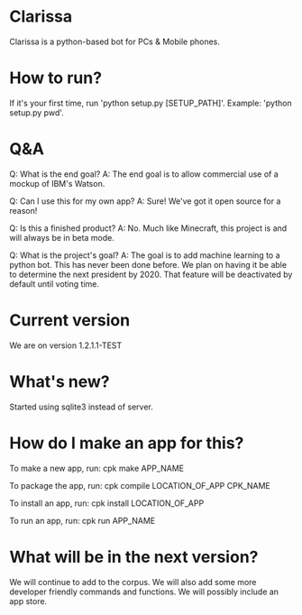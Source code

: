 # Clarissa

Clarissa is a python-based bot for PCs & Mobile phones.

# How to run?

If it's your first time, run 'python setup.py [SETUP_PATH]'. Example: 'python setup.py pwd'.

#  Q&A

Q: What is the end goal? A: The end goal is to allow commercial use of a mockup of IBM's Watson.

Q: Can I use this for my own app? A: Sure! We've got it open source for a reason!

Q: Is this a finished product? A: No. Much like Minecraft, this project is and will always be in beta mode.

Q: What is the project's goal? A: The goal is to add machine learning to a python bot. This has never been done before. We plan on having it be able to determine the next president by 2020. That feature will be deactivated by default until voting time.

# Current version
We are on version 1.2.1.1-TEST

# What's new?
Started using sqlite3 instead of server.

# How do I make an app for this?
To make a new app, run:
cpk make APP_NAME

To package the app, run:
cpk compile LOCATION_OF_APP CPK_NAME

To install an app, run:
cpk install LOCATION_OF_APP

To run an app, run:
cpk run APP_NAME

# What will be in the next version?
We will continue to add to the corpus. We will also add some more developer friendly commands and functions. We will possibly include an app store.
